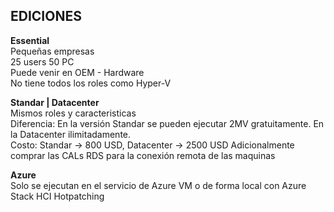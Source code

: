 ## EDICIONES

**Essential**\
Pequeñas empresas\
25 users 50 PC\
Puede venir en OEM - Hardware\
No tiene todos los roles como Hyper-V

**Standar | Datacenter**\
Mismos roles y caracteristicas\
Diferencia: En la versión Standar se pueden ejecutar 2MV gratuitamente. En la Datacenter ilimitadamente.\
Costo: Standar -> 800 USD, Datacenter -> 2500 USD
Adicionalmente comprar las CALs RDS para la conexión remota de las maquinas

**Azure**\
Solo se ejecutan en el servicio de Azure VM
o de forma local con Azure Stack HCI
Hotpatching  
